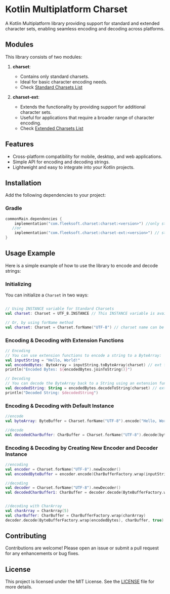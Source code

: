 # Kotlin Multiplatform Charset

A Kotlin Multiplatform library providing support for standard and extended character sets, enabling seamless encoding and decoding across platforms.

## Modules

This library consists of two modules:

1. **charset**:
    - Contains only standard charsets.
    - Ideal for basic character encoding needs.
    - Check [Standard Charsets List](STANDARD_CHARSETS.md)

2. **charset-ext**:
    - Extends the functionality by providing support for additional character sets.
    - Useful for applications that require a broader range of character encoding.
    - Check [Extended Charsets List](EXTENDED_CHARSETS.md)

## Features

- Cross-platform compatibility for mobile, desktop, and web applications.
- Simple API for encoding and decoding strings.
- Lightweight and easy to integrate into your Kotlin projects.

## Installation

Add the following dependencies to your project:

### Gradle

```kotlin
commonMain.dependencies {
    implementation("com.fleeksoft.charset:charset:<version>") //only standard charsets
   //or
    implementation("com.fleeksoft.charset:charset-ext:<version>") // standard + extended charsets
}
```

## Usage Example

Here is a simple example of how to use the library to encode and decode strings:

### Initializing

You can initialize a `Charset` in two ways:

```kotlin

// Using INSTANCE variable for Standard Charsets
val charset: Charset = UTF_8.INSTANCE // This INSTANCE variable is available only for Standard Charsets

// Or, by using forName method
val charset: Charset = Charset.forName("UTF-8") // charset name can be any case it will be normalized in lower case and remove `-` and `_`
```

### Encoding & Decoding with Extension Functions
```kotlin
// Encoding
// You can use extension functions to encode a string to a ByteArray:
val inputString = "Hello, World!"
val encodedBytes: ByteArray = inputString.toByteArray(charset) // ext fun from com.fleeksoft.charset.toByteArray
println("Encoded Bytes: ${encodedBytes.joinToString()}")

// Decoding
// You can decode the ByteArray back to a String using an extension function:
val decodedString: String = encodedBytes.decodeToString(charset) // ext from com.fleeksoft.charset.decodeToString
println("Decoded String: $decodedString")
```

### Encoding & Decoding with Default Instance
```kotlin
//encode
val byteArray: ByteBuffer = Charset.forName("UTF-8").encode("Hello, World!")

//decode
val decodedCharBuffer: CharBuffer = Charset.forName("UTF-8").decode(byteArray)
```

### Encoding & Decoding by Creating New Encoder and Decoder Instance
```kotlin
//encoding
val encoder = Charset.forName("UTF-8").newEncoder()
val encodedByteBuffer = encoder.encode(CharBufferFactory.wrap(inputString))

//decoding
val decoder = Charset.forName("UTF-8").newDecoder()
val decodedCharBuffer1: CharBuffer = decoder.decode(ByteBufferFactory.wrap(encodedBytes))


//decoding with CharArray
val charArray = CharArray(5)
val charBuffer: CharBuffer = CharBufferFactory.wrap(charArray)
decoder.decode(ByteBufferFactory.wrap(encodedBytes), charBuffer, true)
```

## Contributing
Contributions are welcome! Please open an issue or submit a pull request for any enhancements or bug fixes.

## License
This project is licensed under the MIT License. See the [LICENSE](LICENSE.md) file for more details.
